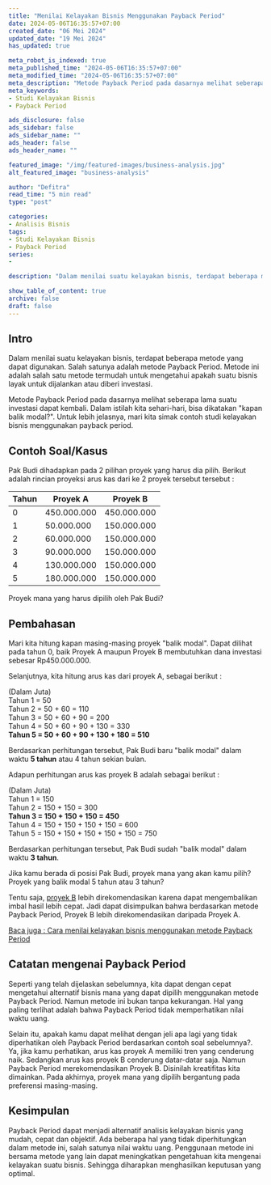```yaml
---
title: "Menilai Kelayakan Bisnis Menggunakan Payback Period"
date: 2024-05-06T16:35:57+07:00
created_date: "06 Mei 2024"
updated_date: "19 Mei 2024"
has_updated: true

meta_robot_is_indexed: true
meta_published_time: "2024-05-06T16:35:57+07:00"
meta_modified_time: "2024-05-06T16:35:57+07:00"
meta_description: "Metode Payback Period pada dasarnya melihat seberapa lama suatu investasi dapat kembali."
meta_keywords: 
- Studi Kelayakan Bisnis
- Payback Period

ads_disclosure: false
ads_sidebar: false
ads_sidebar_name: ""
ads_header: false
ads_header_name: ""

featured_image: "/img/featured-images/business-analysis.jpg"
alt_featured_image: "business-analysis"

author: "Defitra"
read_time: "5 min read"
type: "post"

categories: 
- Analisis Bisnis
tags: 
- Studi Kelayakan Bisnis
- Payback Period
series:
- 

description: "Dalam menilai suatu kelayakan bisnis, terdapat beberapa metode yang dapat digunakan. Salah satunya adalah metode Payback Period. Metode ini adalah salah satu metode termudah untuk mengetahui apakah suatu bisnis layak untuk dijalankan atau diberi investasi"

show_table_of_content: true
archive: false
draft: false
---
```


## Intro

Dalam menilai suatu kelayakan bisnis, terdapat beberapa metode yang dapat digunakan. Salah satunya adalah metode Payback Period. Metode ini adalah salah satu metode termudah untuk mengetahui apakah suatu bisnis layak untuk dijalankan atau diberi investasi.  

Metode Payback Period pada dasarnya melihat seberapa lama suatu investasi dapat kembali. Dalam istilah kita sehari-hari, bisa dikatakan "kapan balik modal?". Untuk lebih jelasnya, mari kita simak contoh studi kelayakan bisnis menggunakan payback period.

## Contoh Soal/Kasus

Pak Budi dihadapkan pada 2 pilihan proyek yang harus dia pilih. Berikut adalah rincian proyeksi arus kas dari ke 2 proyek tersebut tersebut :

|Tahun|Proyek A|Proyek B| 
|-------|----------|----------|
|0|450.000.000|450.000.000|
|1|50.000.000|150.000.000|
|2|60.000.000|150.000.000|
|3|90.000.000|150.000.000|
|4|130.000.000|150.000.000|
|5|180.000.000|150.000.000|  


Proyek mana yang harus dipilih oleh Pak Budi?


## Pembahasan
Mari kita hitung kapan masing-masing proyek "balik modal". Dapat dilihat pada tahun 0, baik Proyek A maupun Proyek B membutuhkan dana investasi sebesar Rp450.000.000. 

Selanjutnya, kita hitung arus kas dari proyek A, sebagai berikut :

(Dalam Juta)  
Tahun 1 = 50  
Tahun 2 = 50 + 60 = 110  
Tahun 3 = 50 + 60 + 90 = 200  
Tahun 4 = 50 + 60 + 90 + 130 = 330  
**Tahun 5 = 50 + 60 + 90 + 130 + 180 = 510**  

Berdasarkan perhitungan tersebut, Pak Budi baru "balik modal" dalam waktu **5 tahun** atau 4 tahun sekian bulan.  

Adapun perhitungan arus kas proyek B adalah sebagai berikut :  

(Dalam Juta)  
Tahun 1 = 150  
Tahun 2 = 150 + 150 = 300  
**Tahun 3 = 150 + 150 + 150 = 450**  
Tahun 4 = 150 + 150 + 150 + 150 = 600  
Tahun 5 = 150 + 150 + 150 + 150 + 150 = 750  

Berdasarkan perhitungan tersebut, Pak Budi sudah "balik modal" dalam waktu **3 tahun**.  

Jika kamu berada di posisi Pak Budi, proyek mana yang akan kamu pilih? Proyek yang balik modal 5 tahun atau 3 tahun?  

Tentu saja, [proyek B](google.com) lebih direkomendasikan karena dapat mengembalikan imbal hasil lebih cepat. Jadi dapat disimpulkan bahwa berdasarkan metode Payback Period, Proyek B lebih direkomendasikan daripada Proyek A.

[Baca juga : Cara menilai kelayakan bisnis menggunakan metode Payback Period](defitra.my.id)

## Catatan mengenai Payback Period
Seperti yang telah dijelaskan sebelumnya, kita dapat dengan cepat mengetahui alternatif bisnis mana yang dapat dipilih menggunakan metode Payback Period. Namun metode ini bukan tanpa kekurangan. Hal yang paling terlihat adalah bahwa Payback Period tidak memperhatikan nilai waktu uang.  

Selain itu, apakah kamu dapat melihat dengan jeli apa lagi yang tidak diperhatikan oleh Payback Period berdasarkan contoh soal sebelumnya?. Ya, jika kamu perhatikan, arus kas proyek A memiliki tren yang cenderung naik. Sedangkan arus kas proyek B cenderung datar-datar saja. Namun Payback Period merekomendasikan Proyek B. Disinilah kreatifitas kita dimainkan. Pada akhirnya, proyek mana yang dipilih bergantung pada preferensi masing-masing.  

## Kesimpulan
Payback Period dapat menjadi alternatif analisis kelayakan bisnis yang mudah, cepat dan objektif. Ada beberapa hal yang tidak diperhitungkan dalam metode ini, salah satunya nilai waktu uang. Penggunaan metode ini bersama metode yang lain dapat meningkatkan pengetahuan kita mengenai kelayakan suatu bisnis. Sehingga diharapkan menghasilkan keputusan yang optimal.
